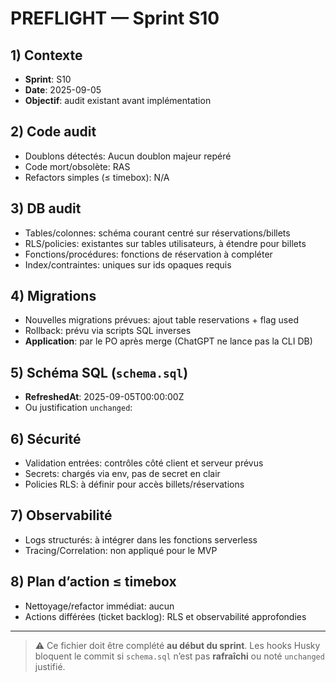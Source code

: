 # PREFLIGHT — Sprint S10

## 1) Contexte

- **Sprint**: S10
- **Date**: 2025-09-05
- **Objectif**: audit existant avant implémentation

## 2) Code audit

- Doublons détectés: Aucun doublon majeur repéré
- Code mort/obsolète: RAS
- Refactors simples (≤ timebox): N/A

## 3) DB audit

- Tables/colonnes: schéma courant centré sur réservations/billets
- RLS/policies: existantes sur tables utilisateurs, à étendre pour billets
- Fonctions/procédures: fonctions de réservation à compléter
- Index/contraintes: uniques sur ids opaques requis

## 4) Migrations

- Nouvelles migrations prévues: ajout table reservations + flag used
- Rollback: prévu via scripts SQL inverses
- **Application**: par le PO après merge (ChatGPT ne lance pas la CLI DB)

## 5) Schéma SQL (`schema.sql`)

- **RefreshedAt**: 2025-09-05T00:00:00Z
- Ou justification `unchanged`: 

## 6) Sécurité

- Validation entrées: contrôles côté client et serveur prévus
- Secrets: chargés via env, pas de secret en clair
- Policies RLS: à définir pour accès billets/réservations

## 7) Observabilité

- Logs structurés: à intégrer dans les fonctions serverless
- Tracing/Correlation: non appliqué pour le MVP

## 8) Plan d’action ≤ timebox

- Nettoyage/refactor immédiat: aucun
- Actions différées (ticket backlog): RLS et observabilité approfondies

---

> ⚠️ Ce fichier doit être complété **au début du sprint**. Les hooks Husky bloquent le commit si `schema.sql` n’est pas **rafraîchi** ou noté `unchanged` justifié.
